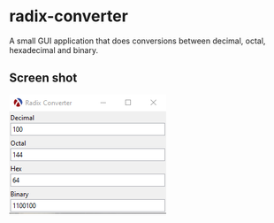 # radix-converter

A small GUI application that does conversions between decimal, octal, hexadecimal and binary.

## Screen shot

![screenshot](https://github.com/Gestalte/radix-converter/blob/master/screenshot.png?raw=true)

